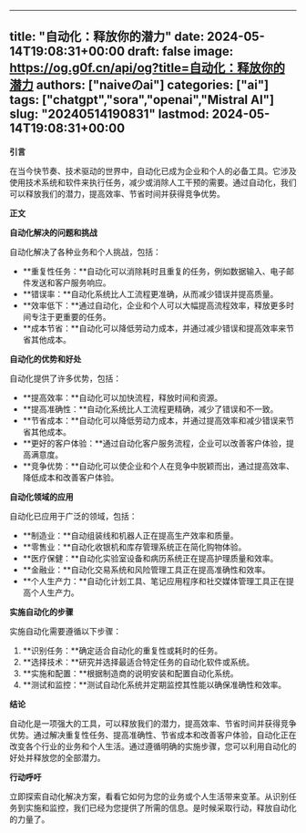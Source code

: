 
---
title: "自动化：释放你的潜力"
date: 2024-05-14T19:08:31+00:00
draft: false
image: https://og.g0f.cn/api/og?title=自动化：释放你的潜力
authors: ["naiveのai"]
categories: ["ai"]
tags: ["chatgpt","sora","openai","Mistral AI"]
slug: "20240514190831"
lastmod: 2024-05-14T19:08:31+00:00
---
**引言**

在当今快节奏、技术驱动的世界中，自动化已成为企业和个人的必备工具。它涉及使用技术系统和软件来执行任务，减少或消除人工干预的需要。通过自动化，我们可以释放我们的潜力，提高效率、节省时间并获得竞争优势。

**正文**

**自动化解决的问题和挑战**

自动化解决了各种业务和个人挑战，包括：

* **重复性任务：**自动化可以消除耗时且重复的任务，例如数据输入、电子邮件发送和客户服务响应。
* **错误率：**自动化系统比人工流程更准确，从而减少错误并提高质量。
* **效率低下：**通过自动化，企业和个人可以大幅提高流程效率，释放更多时间专注于更重要的任务。
* **成本节省：**自动化可以降低劳动力成本，并通过减少错误和提高效率来节省其他成本。

**自动化的优势和好处**

自动化提供了许多优势，包括：

* **提高效率：**自动化可以加快流程，释放时间和资源。
* **提高准确性：**自动化系统比人工流程更精确，减少了错误和不一致。
* **节省成本：**自动化可以降低劳动力成本，并通过提高效率和减少错误来节省其他成本。
* **更好的客户体验：**通过自动化客户服务流程，企业可以改善客户体验，提高满意度。
* **竞争优势：**自动化可以使企业和个人在竞争中脱颖而出，通过提高效率、降低成本和改善客户体验。

**自动化领域的应用**

自动化已应用于广泛的领域，包括：

* **制造业：**自动组装线和机器人正在提高生产效率和质量。
* **零售业：**自动化收银机和库存管理系统正在简化购物体验。
* **医疗保健：**自动化实验室设备和病历系统正在提高护理质量和效率。
* **金融业：**自动化交易系统和风险管理工具正在提高准确性和效率。
* **个人生产力：**自动化计划工具、笔记应用程序和社交媒体管理工具正在提高个人生产力。

**实施自动化的步骤**

实施自动化需要遵循以下步骤：

1. **识别任务：**确定适合自动化的重复性或耗时的任务。
2. **选择技术：**研究并选择最适合特定任务的自动化软件或系统。
3. **实施和配置：**根据制造商的说明安装和配置自动化系统。
4. **测试和监控：**测试自动化系统并定期监控其性能以确保准确性和效率。

**结论**

自动化是一项强大的工具，可以释放我们的潜力，提高效率、节省时间并获得竞争优势。通过解决重复性任务、提高准确性、节省成本和改善客户体验，自动化正在改变各个行业的业务和个人生活。通过遵循明确的实施步骤，您可以利用自动化的好处并释放您的全部潜力。

**行动呼吁**

立即探索自动化解决方案，看看它如何为您的业务或个人生活带来变革。从识别任务到实施和监控，我们已经为您提供了所需的信息。是时候采取行动，释放自动化的力量了。